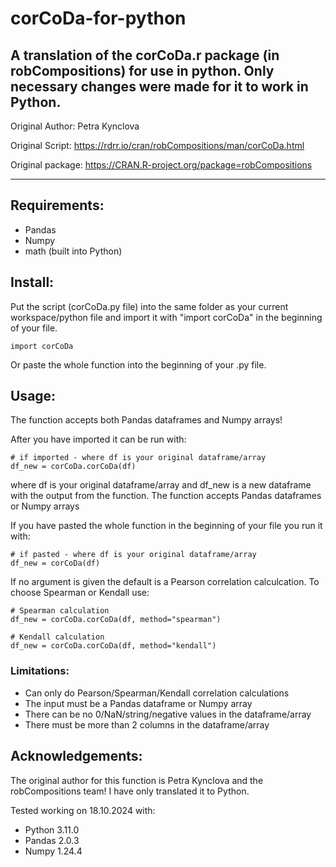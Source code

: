 # corCoDa-for-python
A translation of the corCoDa.r package (in robCompositions) for use in python. Only necessary changes were made for it to work in Python.
---
Original Author: Petra Kynclova

Original Script: https://rdrr.io/cran/robCompositions/man/corCoDa.html

Original package: https://CRAN.R-project.org/package=robCompositions

---
## Requirements:
- Pandas
- Numpy
- math (built into Python)

## Install:

Put the script (corCoDa.py file) into the same folder as your current workspace/python file and import it with "import corCoDa" in the beginning of your file. 
````
import corCoDa
````
Or paste the whole function into the beginning of your .py file.
## Usage:
The function accepts both Pandas dataframes and Numpy arrays!

After you have imported it can be run with:
````
# if imported - where df is your original dataframe/array
df_new = corCoDa.corCoDa(df)
````


where df is your original dataframe/array and df_new is a new dataframe with the output from the function.
The function accepts Pandas dataframes or Numpy arrays

If you have pasted the whole function in the beginning of your file you run it with:
````
# if pasted - where df is your original dataframe/array
df_new = corCoDa(df)
````

If no argument is given the default is a Pearson correlation calculcation. To choose Spearman or Kendall use:
```
# Spearman calculation
df_new = corCoDa.corCoDa(df, method="spearman")

# Kendall calculation
df_new = corCoDa.corCoDa(df, method="kendall")
```
### Limitations:
- Can only do Pearson/Spearman/Kendall correlation calculations
- The input must be a Pandas dataframe or Numpy array
- There can be no 0/NaN/string/negative values in the dataframe/array
- There must be more than 2 columns in the dataframe/array

## Acknowledgements:
The original author for this function is Petra Kynclova and the robCompositions team! I have only translated it to Python.

Tested working on 18.10.2024 with:
- Python 3.11.0
- Pandas 2.0.3
- Numpy 1.24.4


